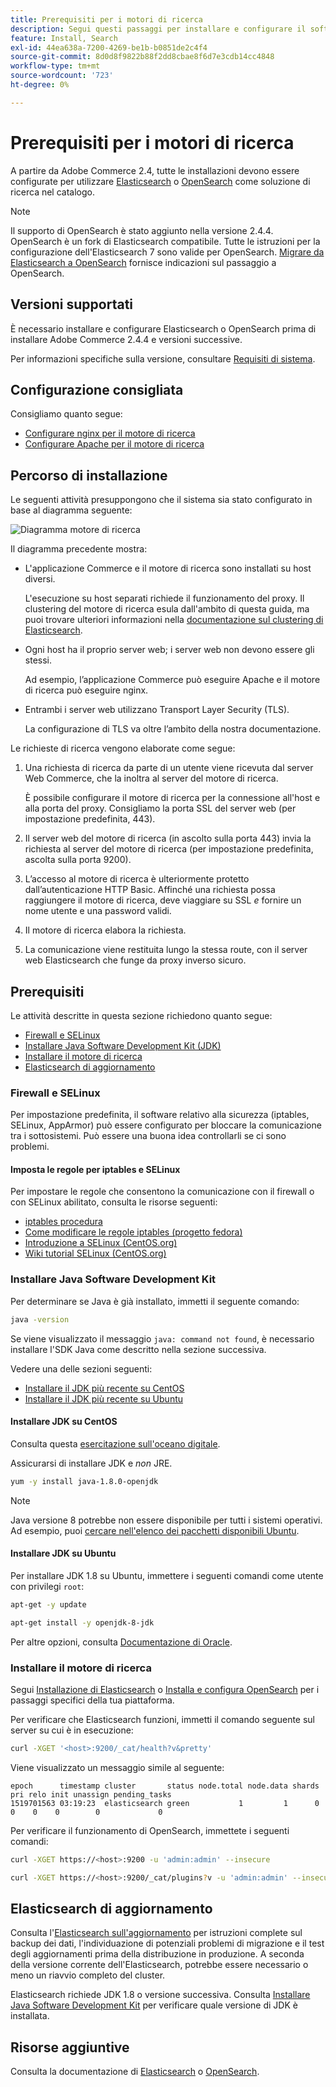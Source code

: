 ```yaml
---
title: Prerequisiti per i motori di ricerca
description: Segui questi passaggi per installare e configurare il software dei motori di ricerca supportato per le installazioni locali di Adobe Commerce.
feature: Install, Search
exl-id: 44ea638a-7200-4269-be1b-b0851de2c4f4
source-git-commit: 8d0d8f9822b88f2dd8cbae8f6d7e3cdb14cc4848
workflow-type: tm+mt
source-wordcount: '723'
ht-degree: 0%

---
```


# Prerequisiti per i motori di ricerca

A partire da Adobe Commerce 2.4, tutte le installazioni devono essere configurate per utilizzare [Elasticsearch](https://www.elastic.co) o [OpenSearch](https://opensearch.org/) come soluzione di ricerca nel catalogo.

>[!NOTE]
>
>Il supporto di OpenSearch è stato aggiunto nella versione 2.4.4. OpenSearch è un fork di Elasticsearch compatibile. Tutte le istruzioni per la configurazione dell&#39;Elasticsearch 7 sono valide per OpenSearch. [Migrare da Elasticsearch a OpenSearch](../../../upgrade/prepare/opensearch-migration.md) fornisce indicazioni sul passaggio a OpenSearch.

## Versioni supportati

È necessario installare e configurare Elasticsearch o OpenSearch prima di installare Adobe Commerce 2.4.4 e versioni successive.

Per informazioni specifiche sulla versione, consultare [Requisiti di sistema](../../system-requirements.md).

## Configurazione consigliata

Consigliamo quanto segue:

* [Configurare nginx per il motore di ricerca](configure-nginx.md)
* [Configurare Apache per il motore di ricerca](configure-apache.md)

## Percorso di installazione

Le seguenti attività presuppongono che il sistema sia stato configurato in base al diagramma seguente:

![Diagramma motore di ricerca](../../../assets/installation/search-engine-config.svg)

Il diagramma precedente mostra:

* L&#39;applicazione Commerce e il motore di ricerca sono installati su host diversi.

  L&#39;esecuzione su host separati richiede il funzionamento del proxy. Il clustering del motore di ricerca esula dall&#39;ambito di questa guida, ma puoi trovare ulteriori informazioni nella [documentazione sul clustering di Elasticsearch](https://www.elastic.co/guide/en/elasticsearch/guide/current/distributed-cluster.html).

* Ogni host ha il proprio server web; i server web non devono essere gli stessi.

  Ad esempio, l’applicazione Commerce può eseguire Apache e il motore di ricerca può eseguire nginx.

* Entrambi i server web utilizzano Transport Layer Security (TLS).

  La configurazione di TLS va oltre l’ambito della nostra documentazione.

Le richieste di ricerca vengono elaborate come segue:

1. Una richiesta di ricerca da parte di un utente viene ricevuta dal server Web Commerce, che la inoltra al server del motore di ricerca.

   È possibile configurare il motore di ricerca per la connessione all&#39;host e alla porta del proxy. Consigliamo la porta SSL del server web (per impostazione predefinita, 443).

1. Il server web del motore di ricerca (in ascolto sulla porta 443) invia la richiesta al server del motore di ricerca (per impostazione predefinita, ascolta sulla porta 9200).

1. L’accesso al motore di ricerca è ulteriormente protetto dall’autenticazione HTTP Basic. Affinché una richiesta possa raggiungere il motore di ricerca, deve viaggiare su SSL *e* fornire un nome utente e una password validi.

1. Il motore di ricerca elabora la richiesta.

1. La comunicazione viene restituita lungo la stessa route, con il server web Elasticsearch che funge da proxy inverso sicuro.

## Prerequisiti

Le attività descritte in questa sezione richiedono quanto segue:

* [Firewall e SELinux](#firewall-and-selinux)
* [Installare Java Software Development Kit (JDK)](#install-the-java-software-development-kit)
* [Installare il motore di ricerca](#install-the-search-engine)
* [Elasticsearch di aggiornamento](#upgrading-elasticsearch)

### Firewall e SELinux

Per impostazione predefinita, il software relativo alla sicurezza (iptables, SELinux, AppArmor) può essere configurato per bloccare la comunicazione tra i sottosistemi. Può essere una buona idea controllarli se ci sono problemi.

#### Imposta le regole per iptables e SELinux

Per impostare le regole che consentono la comunicazione con il firewall o con SELinux abilitato, consulta le risorse seguenti:

* [iptables procedura](https://help.ubuntu.com/community/IptablesHowTo)
* [Come modificare le regole iptables (progetto fedora)](https://fedoraproject.org/wiki/How_to_edit_iptables_rules)
* [Introduzione a SELinux (CentOS.org)](https://www.centos.org)
* [Wiki tutorial SELinux (CentOS.org)](https://wiki.centos.org/HowTos/SELinux)

### Installare Java Software Development Kit

Per determinare se Java è già installato, immetti il seguente comando:

```bash
java -version
```

Se viene visualizzato il messaggio `java: command not found`, è necessario installare l&#39;SDK Java come descritto nella sezione successiva.

Vedere una delle sezioni seguenti:

* [Installare il JDK più recente su CentOS](#install-the-jdk-on-centos)
* [Installare il JDK più recente su Ubuntu](#install-the-jdk-on-ubuntu)

#### Installare JDK su CentOS

Consulta questa [esercitazione sull&#39;oceano digitale](https://www.digitalocean.com/community/tutorials/how-to-install-java-on-centos-and-fedora#install-oracle-java-8).

Assicurarsi di installare JDK e *non* JRE.

```bash
yum -y install java-1.8.0-openjdk
```

>[!NOTE]
>
>Java versione 8 potrebbe non essere disponibile per tutti i sistemi operativi. Ad esempio, puoi [cercare nell&#39;elenco dei pacchetti disponibili Ubuntu](https://packages.ubuntu.com/).

#### Installare JDK su Ubuntu

Per installare JDK 1.8 su Ubuntu, immettere i seguenti comandi come utente con privilegi `root`:

```bash
apt-get -y update
```

```bash
apt-get install -y openjdk-8-jdk
```

Per altre opzioni, consulta [Documentazione di Oracle](https://docs.oracle.com/javase/8/docs/technotes/guides/install/install_overview.html).

### Installare il motore di ricerca

Segui [Installazione di Elasticsearch](https://www.elastic.co/guide/en/elasticsearch/reference/current/install-elasticsearch.html) o [Installa e configura OpenSearch](https://opensearch.org/docs/latest/opensearch/install/index/) per i passaggi specifici della tua piattaforma.

Per verificare che Elasticsearch funzioni, immetti il comando seguente sul server su cui è in esecuzione:

```bash
curl -XGET '<host>:9200/_cat/health?v&pretty'
```

Viene visualizzato un messaggio simile al seguente:

```terminal
epoch      timestamp cluster       status node.total node.data shards pri relo init unassign pending_tasks
1519701563 03:19:23  elasticsearch green           1         1      0   0    0    0        0             0
```

Per verificare il funzionamento di OpenSearch, immettete i seguenti comandi:

```bash
curl -XGET https://<host>:9200 -u 'admin:admin' --insecure
```

```bash
curl -XGET https://<host>:9200/_cat/plugins?v -u 'admin:admin' --insecure
```

## Elasticsearch di aggiornamento

Consulta l&#39;[Elasticsearch sull&#39;aggiornamento](https://www.elastic.co/guide/en/elasticsearch/reference/current/setup-upgrade.html) per istruzioni complete sul backup dei dati, l&#39;individuazione di potenziali problemi di migrazione e il test degli aggiornamenti prima della distribuzione in produzione. A seconda della versione corrente dell&#39;Elasticsearch, potrebbe essere necessario o meno un riavvio completo del cluster.

Elasticsearch richiede JDK 1.8 o versione successiva. Consulta [Installare Java Software Development Kit](#install-the-java-software-development-kit) per verificare quale versione di JDK è installata.

## Risorse aggiuntive

Consulta la documentazione di [Elasticsearch](https://www.elastic.co/guide/en/elasticsearch/reference/current/index.html) o [OpenSearch](https://opensearch.org/docs/latest/).
